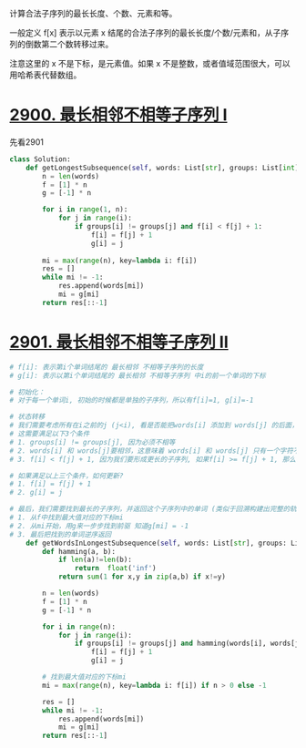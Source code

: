 计算合法子序列的最长长度、个数、元素和等。

一般定义 f[x] 表示以元素 x 结尾的合法子序列的最长长度/个数/元素和，从子序列的倒数第二个数转移过来。

注意这里的 x 不是下标，是元素值。如果 x 不是整数，或者值域范围很大，可以用哈希表代替数组。

# [2900. 最长相邻不相等子序列 I](https://leetcode.cn/problems/longest-unequal-adjacent-groups-subsequence-i/)
先看2901
```python
class Solution:
    def getLongestSubsequence(self, words: List[str], groups: List[int]) -> List[str]:
        n = len(words)
        f = [1] * n
        g = [-1] * n

        for i in range(1, n):
            for j in range(i):
                if groups[i] != groups[j] and f[i] < f[j] + 1:
                    f[i] = f[j] + 1
                    g[i] = j
        
        mi = max(range(n), key=lambda i: f[i])
        res = []
        while mi != -1:
            res.append(words[mi])
            mi = g[mi]
        return res[::-1]
```
# [2901. 最长相邻不相等子序列 II](https://leetcode.cn/problems/longest-unequal-adjacent-groups-subsequence-ii/)
```python
# f[i]: 表示第i个单词结尾的 最长相邻 不相等子序列的长度
# g[i]: 表示以第i个单词结尾的 最长相邻 不相等子序列 中i的前一个单词的下标

# 初始化：
# 对于每一个单词i, 初始的时候都是单独的子序列，所以有f[i]=1, g[i]=-1

# 状态转移
# 我们需要考虑所有在i之前的j (j<i), 看是否能把words[i] 添加到 words[j] 的后面，形成一个更长的 不相等子序列
# 这需要满足以下3个条件
# 1. groups[i] != groups[j], 因为必须不相等
# 2. words[i] 和 words[j]要相邻，这意味着 words[i] 和 words[j] 只有一个字符不同 (hamming=1)
# 3. f[i] < f[j] + 1, 因为我们要形成更长的子序列, 如果f[i] >= f[j] + 1, 那么我们就不需要考虑把words[i] 添加到 words[j] 的后面了

# 如果满足以上三个条件，如何更新?
# 1. f[i] = f[j] + 1
# 2. g[i] = j

# 最后，我们需要找到最长的子序列，并返回这个子序列中的单词 (类似于回溯构建出完整的轨迹)
# 1. 从f中找到最大值对应的下标mi
# 2. 从mi开始，用g来一步步找到前驱 知道g[mi] = -1
# 3. 最后把找到的单词逆序返回
    def getWordsInLongestSubsequence(self, words: List[str], groups: List[int]) -> List[str]:
        def hamming(a, b):
            if len(a)!=len(b):
                return  float('inf') 
            return sum(1 for x,y in zip(a,b) if x!=y)

        n = len(words)
        f = [1] * n
        g = [-1] * n

        for i in range(n):
            for j in range(i):
                if groups[i] != groups[j] and hamming(words[i], words[j]) == 1 and f[i] < f[j] + 1:
                    f[i] = f[j] + 1
                    g[i] = j

        # 找到最大值对应的下标mi
        mi = max(range(n), key=lambda i: f[i]) if n > 0 else -1

        res = []
        while mi != -1:
            res.append(words[mi])
            mi = g[mi]
        return res[::-1]
```
